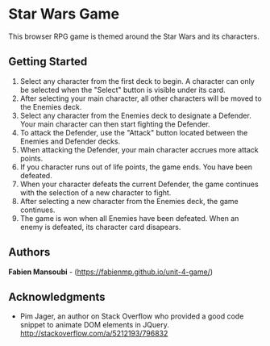 # Star Wars Game

This browser RPG game is themed around the Star Wars and its characters.

## Getting Started

1. Select any character from the first deck to begin. A character can only be selected when the "Select" button is visible under its card.
2. After selecting your main character, all other characters will be moved to the Enemies deck. 
3. Select any character from the Enemies deck to designate a Defender. Your main character can then start fighting the Defender.
4. To attack the Defender, use the "Attack" button located between the Enemies and Defender decks.
5. When attacking the Defender, your main character accrues more attack points. 
6. If you character runs out of life points, the game ends. You have been defeated. 
7. When your character defeats the current Defender, the game continues with the selection of a new character to fight.
8. After selecting a new character from the Enemies deck, the game continues. 
9. The game is won when all Enemies have been defeated. When an enemy is defeated, its character card disapears.

## Authors

**Fabien Mansoubi** - (https://fabienmp.github.io/unit-4-game/)

## Acknowledgments

* Pim Jager, an author on Stack Overflow who provided a good code snippet to animate DOM elements in JQuery. http://stackoverflow.com/a/5212193/796832

